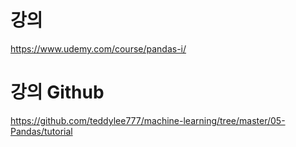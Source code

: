 # 강의
https://www.udemy.com/course/pandas-i/

# 강의 Github
https://github.com/teddylee777/machine-learning/tree/master/05-Pandas/tutorial
